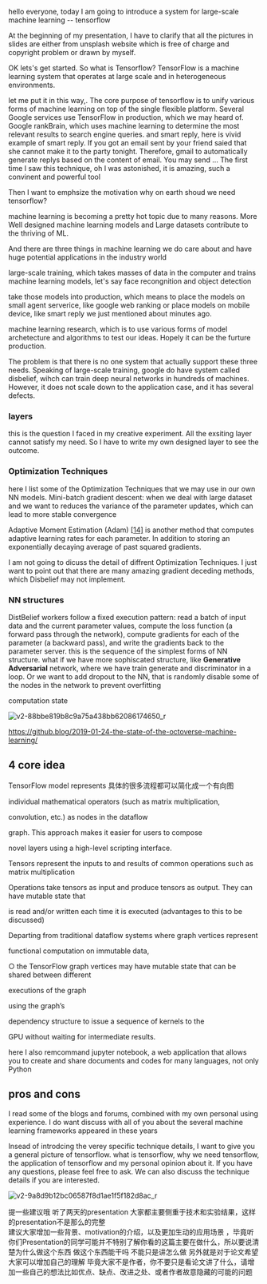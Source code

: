 hello everyone, today I am going to introduce a system for large-scale machine learning -- tensorflow

At the beginning of my presentation, I have to clarify that all the pictures in slides are either from unsplash website which is free of charge and copyright problem or drawn by myself.

OK lets's get started. So what is Tensorflow? TensorFlow is a machine learning system that operates at large scale and in heterogeneous environments.

let me put it in this way,. The core purpose of tensorflow is to unify various forms of machine learning  on top of the single flexible platform. Several Google services use TensorFlow in production, which we may heard of. Google rankBrain, which uses machine learning to determine the most relevant results to search engine queries. and smart reply, here is vivid example of smart reply. If you got an email sent by your friend saied that she cannot make it to the party tonight. Therefore, gmail to automatically generate replys based on the content of email. You may send ... The first time I saw this technique, oh I was astonished,  it is amazing, such a convinent and powerful tool

Then I want to emphsize the motivation why on earth shoud we need tensorflow?

machine learning is becoming a pretty hot topic due to many reasons. More Well designed machine learning models and Large datasets contribute to the thriving of ML.

And there are three things in machine learning we do care about and have huge potential applications in the industry world

large-scale training, which takes masses of data in the computer and trains machine learning models, let's say face recongnition and object detection

take those models into production, which means to place the models on small agent serverice, like google web ranking or place models on mobile device, like smart reply we just mentioned about minutes ago.

machine learning research, which is to use various forms of model archetecture and algorithms to test our ideas. Hopely it can be the furture production.

The problem is that there is no one system that actually support these three needs. Speaking of large-scale training, google do have system called disbelief, wihch can train deep neural networks in hundreds of machines. However, it does not scale down to the application case, and it has several defects.

### layers

this is the question I faced in my creative experiment. All the exsiting layer cannot satisfy my need. So I have to write my own designed layer to see the outcome.

### Optimization Techniques

here I list some of the Optimization Techniques that we may use in our own NN models. Mini-batch gradient descent: when we deal with large dataset and we want to reduces the variance of the parameter updates, which can lead to more stable convergence

Adaptive Moment Estimation (Adam) [[14\]](https://ruder.io/optimizing-gradient-descent/index.html#fn14) is another method that computes adaptive learning rates for each parameter. In addition to storing an exponentially decaying average of past squared gradients. 

I am not going to dicuss the detail of diffrent Optimization Techniques. I just want to point out that there are many amazing gradient deceding methods, which Disbelief may not implement. 

### NN structures 

DistBelief workers follow a fixed execution pattern: read a batch of input data and the current parameter values, compute the loss function (a forward pass through the network), compute gradients for each of the parameter (a backward pass), and write the gradients back to the parameter server. this is the sequence of the simplest forms of NN structure. what if we have more sophiscated structure, like **Generative Adversarial** network, where we have train generate and discriminator in a loop. Or we want to add dropout to the NN, that is randomly disable some of the nodes in the network to prevent overfitting 



computation state 



![v2-88bbe819b8c9a75a438bb62086174650_r](/Users/zhengruiqi/Documents/junior/2020spring/操作系统/project/v2-88bbe819b8c9a75a438bb62086174650_r.jpg)



https://github.blog/2019-01-24-the-state-of-the-octoverse-machine-learning/





## 4 core idea

TensorFlow model represents 具体的很多流程都可以简化成一个有向图

individual mathematical operators (such as matrix multiplication,

convolution, etc.) as nodes in the dataflow

graph. This approach makes it easier for users to compose

novel layers using a high-level scripting interface.

Tensors represent the inputs to and results of common operations such as matrix multiplication

Operations take tensors as input and produce tensors as output. They can have mutable state that

is read and/or written each time it is executed (advantages to this to be discussed)

Departing from traditional dataflow systems where graph vertices represent

functional computation on immutable data,

○ the TensorFlow graph vertices may have mutable state that can be shared between different

executions of the graph

using the graph’s

dependency structure to issue a sequence of kernels to the

GPU without waiting for intermediate results.







here I also remcommand jupyter notebook, a web application that allows you to create and share documents and codes for many languages, not only Python

## pros and cons 

I read some of the blogs and forums, combined with my own personal using experience. I do want discuss with all of you about the several machine learning frameworks appeared in these years

Insead of introdcing the verey specific technique details, I want to give you a general picture of tensorflow. what is tensorflow, why we need tensorflow, the application of tensorflow and my personal opinion about it. If you have any questions, please feel free to ask. We can also discuss the  technique details if you are interested. 





![v2-9a8d9b12bc06587f8d1ae1f5f182d8ac_r](/Users/zhengruiqi/Documents/junior/2020spring/操作系统/project/v2-9a8d9b12bc06587f8d1ae1f5f182d8ac_r.jpg)



提一些建议哦 听了两天的presentation  大家都主要侧重于技术和实验结果，这样的presentation不是那么的完整  
建议大家增加一些背景、motivation的介绍，以及更加生动的应用场景 ，毕竟听你们Presentation的同学可能并不特别了解你看的这篇主要在做什么，所以要说清楚为什么做这个东西 做这个东西能干吗  不能只是讲怎么做
另外就是对于论文希望大家可以增加自己的理解 毕竟大家不是作者，你不要只是看论文讲了什么，请增加一些自己的想法比如优点、缺点、改进之处、或者作者故意隐藏的可能的问题